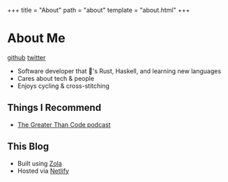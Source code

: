 +++
title = "About"
path = "about"
template = "about.html"
+++

# About Me

[github](https://github.com/amy-keibler)
[twitter](https://twitter.com/amelia_codes)

* Software developer that 💜's Rust, Haskell, and learning new languages
* Cares about tech & people
* Enjoys cycling & cross-stitching

## Things I Recommend

* [The Greater Than Code podcast](https://www.greaterthancode.com/)

## This Blog

* Built using [Zola](https://www.getzola.org/)
* Hosted via [Netlify](https://www.netlify.com/)
